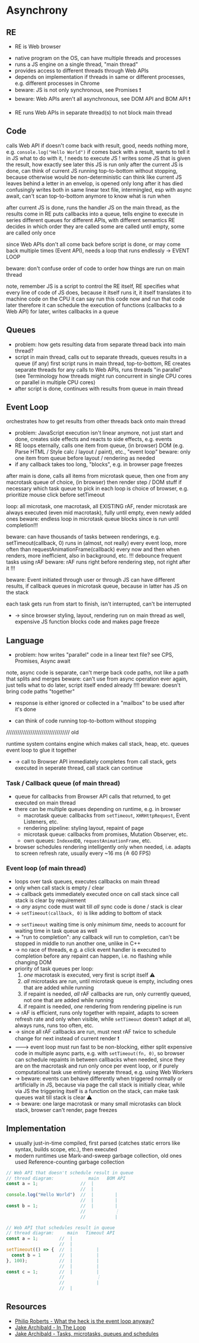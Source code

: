 # Asynchrony


<!-- todo: finish -->



## RE

<!-- todo: below redundant? Already said "scripting language for the browser" -->
- RE is Web browser
<!-- todo: below is redundant -->
- native program on the OS, can have multiple threads and processes
- runs a JS engine on a single thread, "main thread"
- provides access to different threads through Web APIs
- depends on implementation if threads in same or different processes, e.g. different processes in Chrome
- beware: JS is not only synchronous, see Promises ❗️
- beware: Web APIs aren't all asynchronous, see DOM API and BOM API ❗️

<!-- todo: correct below, MOSTLY -->
- RE runs Web APIs in separate thread(s) to not block main thread



## Code

calls Web API
if doesn't come back with result, good, needs nothing more, e.g. `console.log("Hello World")`
if comes back with a result, wants to tell it in JS what to do with it, ! needs to execute JS !
writes some JS that is given the result, how exactly see later
this JS is run only after the current JS is done, can think of current JS running top-to-bottom without stopping, because otherwise would be non-deterministic
can think like current JS leaves behind a letter in an envelop, is opened only long after it has died
confusingly writes both in same linear text file, intermingled, esp with async await, can't scan top-to-bottom anymore to know what is run when

after current JS is done, runs the handler JS on the main thread, as the results come in
RE puts callbacks into a queue, tells engine to execute in series
different queues for different APIs, with different semantics
  RE decides in which order they are called
  some are called until empty, some are called only once

since Web APIs don't all come back before script is done, or may come back multiple times (Event API), needs a loop that runs endlessly -> EVENT LOOP

beware: don't confuse order of code to order how things are run on main thread

note, remember JS is a script to control the RE itself, RE specifies what every line of code of JS does, because it itself runs it, it itself translates it to machine code on the CPU
  it can say run this code now and run that code later
  therefore it can schedule the execution of functions (callbacks to a Web API) for later, writes callbacks in a queue

## Queues

<!-- todo: find better term for "script", since is everything -->
<!-- todo: clarify results = callbacks -->

- problem: how gets resulting data from separate thread back into main thread?
- script in main thread, calls out to separate threads, queues results in a queue (if any)
first script runs in main thread, top-to-bottom, RE creates separate threads for any calls to Web APIs, runs threads "in parallel" (see Terminology how threads might run concurrent in single CPU cores or parallel in multiple CPU cores) 
- after script is done, continues with results from queue in main thread

## Event Loop

orchestrates how to get results from other threads back onto main thread
- problem: JavaScript execution isn't linear anymore, not just start and done, creates side effects and reacts to side effects, e.g. events
- RE loops eternally, calls one item from queue, (in browser) DOM (e.g. Parse HTML / Style calc / layout / paint), etc., "event loop"
beware: only one item from queue before layout / rendering as needed
- if any callback takes too long, "blocks", e.g. in browser page freezes

after main is done, calls all items from microtask queue, then one from any macrotask queue of choice, (in browser) then render step / DOM stuff if necessary
  which task queue to pick in each loop is choice of browser, e.g. prioritize mouse click before setTimeout

loop: all microtask, one macrotask, all EXISTING rAF, render
microtask are always executed (even mid macrotask), fully until empty, even newly added ones
beware: endless loop in microtask queue blocks since is run until completion!!!

beware: can have thousands of tasks between renderings, e.g. setTimeout(callback, 0) runs in (almost, not really) every event loop, more often than requestAnimationFrame(callback) every now and then when renders, more inefficient, also in background, etc. !!!
debounce frequent tasks using rAF
beware: rAF runs right before rendering step, not right after it !!!

beware: Event initiated through user or through JS can have different results, if callback queues in microtask queue, because in latter has JS on the stack

each task gets run from start to finish, isn't interrupted, can't be interrupted

<!-- todo: consider using the term Stack, as Philip Roberts in his talk
event loop takes callback from queue, pushes it onto the stack of the main thread to run it
 -->

<!-- todo: old, incorporate -->
- -> since browser styling, layout, rendering run on main thread as well, expensive JS function blocks code and makes page freeze

## Language

- problem: how writes "parallel" code in a linear text file?
see CPS, Promises, Async await

note, async code is separate, can't merge back code paths, not like a path that splits and merges
beware: can't use from async operation ever again, just tells what to do later, script itself ended already !!!!
beware: doesn't bring code paths "together"

- response is either ignored or collected in a "mailbox" to be used after it's done

- can think of code running top-to-bottom without stopping
<!-- todo: above true? really? what about functions -->
<!-- todo: really? what about JSON -->

////////////////////////////////// old

runtime system contains
  engine which makes call stack, heap, etc.
  queues
  event loop to glue it together

- -> call to Browser API immediately completes from call stack, gets executed in seperate thread, call stack can continue

### Task / Callback queue (of main thread)

- queue for callbacks from Browser API calls that returned, to get executed on main thread
- there can be multiple queues depending on runtime, e.g. in browser
  - macrotask queue: callbacks from `setTimeout`, `XHRHttpRequest`, Event Listeners, etc.
  - rendering pipeline: styling layout, repaint of page
  - microtask queue: callbacks from promises, Mutation Observer, etc.
  - own queues: `IndexedDB`, `requestAnimationFrame`, etc.
- browser schedules rendering intelligently only when needed, i.e. adapts to screen refresh rate, usually every ~16 ms (≙ 60 FPS)

### Event loop (of main thread)

- loops over task queues, executes callbacks on main thread
- only when call stack is empty / clear
- -> callback gets immediately executed once on call stack since call stack is clear by requirement
- -> _any_ async code must wait till _all_ sync code is done / stack is clear
- -> `setTimeout(callback, 0)` is like adding to bottom of stack
<!-- todo: above true? how would explain difference to new Promise.resolve().then(callback)? Better don't use analogy of skipping queues... -->
- -> `setTimeout` waiting time is only _minimum time_, needs to account for waiting time in task queue as well
- -> "run to completion": any callback will run to completion, can't be stopped in middle to run another one, unlike in C++
- -> no race of threads, e.g. a click event handler is executed to completion before any repaint can happen, i.e. no flashing while changing DOM
- priority of task queues per loop:
  1. _one_ macrotask is executed, very first is script itself ⚠️
  2. _all_ microtasks are run, until microtask queue is empty, including ones that are added while running
  3. if repaint is needed, _all_ rAF callbacks are run, only currently queued, not one that are added while running
  4. if repaint is needed, _one_ rendering from rendering pipeline is run
- -> rAF is efficient, runs only together with repaint, adapts to screen refresh rate and only when visible, while `setTimeout` doesn't adapt at all, always runs, runs too often, etc.
- -> since all rAF callbacks are run, must nest rAF twice to schedule change for next instead of current render ❗️
- ---> event loop must run fast to be non-blocking, either split expensive code in multiple async parts, e.g. with `setTimeout(fn, 0)`, so browser can schedule repaints in between callbacks when needed, since they are on the macrotask and run only once per event loop, or if purely computational task use entirely seperate thread, e.g. using Web Workers
- -> beware: events can behave differently when triggered normally or artificially in JS, because via page the call stack is initially clear, while via JS the triggering itself is a function on the stack, can make task queues wait till stack is clear ⚠️
- -> beware: one large macrotask or many small microtasks can block stack, browser can't render, page freezes

## Implementation

- usually just-in-time compiled, first parsed (catches static errors like syntax, builds scope, etc.), then executed
- modern runtimes use Mark-and-sweep garbage collection, old ones used Reference-counting garbage collection




```javascript
// Web API that doesn't schedule result in queue
// thread diagram:             main   BOM API
const a = 1;                //  |
                            //  |
console.log("Hello World")  //  |        |
                            //  |        |
const b = 1;                //  |        |
                            //           ⋮
                            //           |
```

```javascript
// Web API that schedules result in queue
// thread diagram:     main   Timeout API
const a = 1;        //  |
                    //  |
setTimeout(() => {  //  |         |
  const b = 1       //  |         |
}, 100);            //  |         |
                    //  |         |
const c = 1;        //  |         |
                    //            ⋮
                    //            |
                    //  |
```


## Resources

- [Philip Roberts - What the heck is the event loop anyway?](https://www.youtube.com/watch?v=8aGhZQkoFbQ)
- [Jake Archibald - In The Loop](https://vimeo.com/254947206)
- [Jake Archibald - Tasks, microtasks, queues and schedules](https://jakearchibald.com/2015/tasks-microtasks-queues-and-schedules)